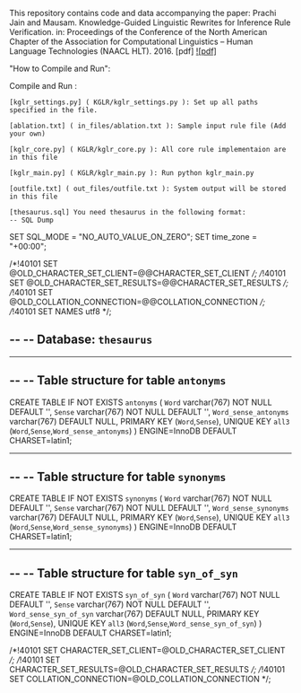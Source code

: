 This repository contains code and data accompanying the paper: Prachi Jain and Mausam. Knowledge-Guided Linguistic Rewrites for Inference Rule Verification. in: Proceedings of the Conference of the North American Chapter of the Association for Computational Linguistics – Human Language Technologies (NAACL HLT). 2016. [pdf]
[![pdf]](http://homes.cs.washington.edu/~mausam/papers/naacl16b.pdf)

"How to Compile and Run":

Compile and Run :

    [kglr_settings.py] ( KGLR/kglr_settings.py ): Set up all paths specified in the file.

    [ablation.txt] ( in_files/ablation.txt ): Sample input rule file (Add your own)

    [kglr_core.py] ( KGLR/kglr_core.py ): All core rule implementaion are in this file
    
    [kglr_main.py] ( KGLR/kglr_main.py ): Run python kglr_main.py

    [outfile.txt] ( out_files/outfile.txt ): System output will be stored in this file

    [thesaurus.sql] You need thesaurus in the following format:
    -- SQL Dump
SET SQL_MODE = "NO_AUTO_VALUE_ON_ZERO";
SET time_zone = "+00:00";


/*!40101 SET @OLD_CHARACTER_SET_CLIENT=@@CHARACTER_SET_CLIENT */;
/*!40101 SET @OLD_CHARACTER_SET_RESULTS=@@CHARACTER_SET_RESULTS */;
/*!40101 SET @OLD_COLLATION_CONNECTION=@@COLLATION_CONNECTION */;
/*!40101 SET NAMES utf8 */;

--
-- Database: `thesaurus`
--

-- --------------------------------------------------------

--
-- Table structure for table `antonyms`
--

CREATE TABLE IF NOT EXISTS `antonyms` (
  `Word` varchar(767) NOT NULL DEFAULT '',
  `Sense` varchar(767) NOT NULL DEFAULT '',
  `Word_sense_antonyms` varchar(767) DEFAULT NULL,
  PRIMARY KEY (`Word`,`Sense`),
  UNIQUE KEY `all3` (`Word`,`Sense`,`Word_sense_antonyms`)
) ENGINE=InnoDB DEFAULT CHARSET=latin1;

-- --------------------------------------------------------

--
-- Table structure for table `synonyms`
--

CREATE TABLE IF NOT EXISTS `synonyms` (
  `Word` varchar(767) NOT NULL DEFAULT '',
  `Sense` varchar(767) NOT NULL DEFAULT '',
  `Word_sense_synonyms` varchar(767) DEFAULT NULL,
  PRIMARY KEY (`Word`,`Sense`),
  UNIQUE KEY `all3` (`Word`,`Sense`,`Word_sense_synonyms`)
) ENGINE=InnoDB DEFAULT CHARSET=latin1;

-- --------------------------------------------------------

--
-- Table structure for table `syn_of_syn`
--

CREATE TABLE IF NOT EXISTS `syn_of_syn` (
  `Word` varchar(767) NOT NULL DEFAULT '',
  `Sense` varchar(767) NOT NULL DEFAULT '',
  `Word_sense_syn_of_syn` varchar(767) DEFAULT NULL,
  PRIMARY KEY (`Word`,`Sense`),
  UNIQUE KEY `all3` (`Word`,`Sense`,`Word_sense_syn_of_syn`)
) ENGINE=InnoDB DEFAULT CHARSET=latin1;

/*!40101 SET CHARACTER_SET_CLIENT=@OLD_CHARACTER_SET_CLIENT */;
/*!40101 SET CHARACTER_SET_RESULTS=@OLD_CHARACTER_SET_RESULTS */;
/*!40101 SET COLLATION_CONNECTION=@OLD_COLLATION_CONNECTION */;
